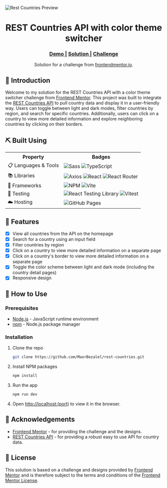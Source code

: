 ![Rest Countries Preview](./public/rest-countries-api-preview.gif)

<div align="center">
    <h1>REST Countries API with color theme switcher</h1>
  <h3>
    <a href="https://maorbezalel.github.io/rest-countries/" color="white">
      Demo
    </a>
    <span> | </span>
    <a href="unknown">
      Solution
    </a>
   <span> | </span>
    <a href="https://www.frontendmentor.io/challenges/rest-countries-api-with-color-theme-switcher-5cacc469fec04111f7b848ca">
      Challenge
    </a>
  </h3>
</div>
<div align="center">
   Solution for a challenge from  <a href="https://www.frontendmentor.io/" target="_blank">frontendmentor.io</a>.
</div>


## 🧐 Introduction <a name = "introduction"></a>

Welcome to my solution for the REST Countries API with a color theme switcher challenge from [Frontend Mentor](https://www.frontendmentor.io/). This project was built to integrate the [REST Countries API](https://restcountries.com/) to pull country data and display it in a user-friendly way. Users can toggle between light and dark modes, filter countries by region, and search for specific countries. Additionally, users can click on a country to view more detailed information and explore neighboring countries by clicking on their borders.

## ⛏️ Built Using <a name = "built-using"></a>

<table>
    <tr>
        <th>Property</th>
        <th>Badges</th>
    </tr>
    <tr>
        <td>📋 Languages & Tools</td>
        <td>
            <img src="https://img.shields.io/badge/SASS-hotpink.svg?style=for-the-badge&logo=SASS&logoColor=white" alt="Sass">
            <img src="https://img.shields.io/badge/typescript-%23007ACC.svg?style=for-the-badge&logo=typescript&logoColor=white" alt="TypeScript">
        </td>
    </tr>
        <td>📚 Libraries</td>
        <td>
            <img src="https://img.shields.io/badge/axios-%23FF0000.svg?style=for-the-badge&logo=axios&logoColor=white" alt="Axios">
            <img src="https://img.shields.io/badge/react-%2320232a.svg?style=for-the-badge&logo=react&logoColor=%2361DAFB" alt="React">
            <img src="https://img.shields.io/badge/react_router-%23CA4245.svg?style=for-the-badge&logo=react-router&logoColor=white" alt="React Router">
        </td>
    </tr>
    <tr>
        <td>🚀 Frameworks</td>
        <td>
            <img src="https://img.shields.io/badge/NPM-%23CB3837.svg?style=for-the-badge&logo=npm&logoColor=white" alt="NPM">
            <img src="https://img.shields.io/badge/vite-%23646CFF.svg?style=for-the-badge&logo=vite&logoColor=white" alt="Vite">
        </td>
    </tr>
    <tr>
        <td>🧪 Testing</td>
        <td>
            <img src="https://img.shields.io/badge/-TestingLibrary-%23E33332?style=for-the-badge&logo=testing-library&logoColor=white" alt="React Testing Library">
            <img src="https://img.shields.io/badge/Vitest-6E9F18.svg?style=for-the-badge&logo=Vitest&logoColor=white" alt="Vitest">
        </td>
    </tr>
    <tr>
        <td>☁️ Hosting</td>
        <td>
            <img src="https://img.shields.io/badge/GitHub_Pages-%23181717.svg?style=for-the-badge&logo=github&logoColor=white" alt="GitHub Pages">
        </td>
    </tr>
</table>

## 🎈 Features <a name="features"></a>

- [x] View all countries from the API on the homepage
- [x] Search for a country using an input field
- [x] Filter countries by region
- [x] Click on a country to view more detailed information on a separate page
- [x] Click on a country's border to view more detailed information on a separate page
- [x] Toggle the color scheme between light and dark mode (including the country detail pages)
- [x] Responsive design

## 🎉 How to Use <a name="how-to-use"></a>

### Prerequisites

- [Node.js](https://nodejs.org/en/) - JavaScript runtime environment
- [npm](https://www.npmjs.com/) - Node.js package manager

### Installation

1. Clone the repo
   ```sh
   git clone https://github.com/MaorBezalel/rest-countries.git
    ```
2. Install NPM packages
    ```sh
    npm install
    ```
3. Run the app
    ```sh
    npm run dev
    ```
4. Open [http://localhost:(port)](http://localhost:(port)) to view it in the browser.

## 🙏 Acknowledgements <a name = "acknowledgements"></a>

- [Frontend Mentor](https://www.frontendmentor.io/) - for providing the challenge and the designs.
- [REST Countries API](https://restcountries.com/) - for providing a robust easy to use API for country data.

## 📝 License <a name = "license"></a>

This solution is based on a challenge and designs provided by [Frontend Mentor](https://www.frontendmentor.io/)  and is therefore subject to the terms and conditions of the [Frontend Mentor License](https://www.frontendmentor.io/license).